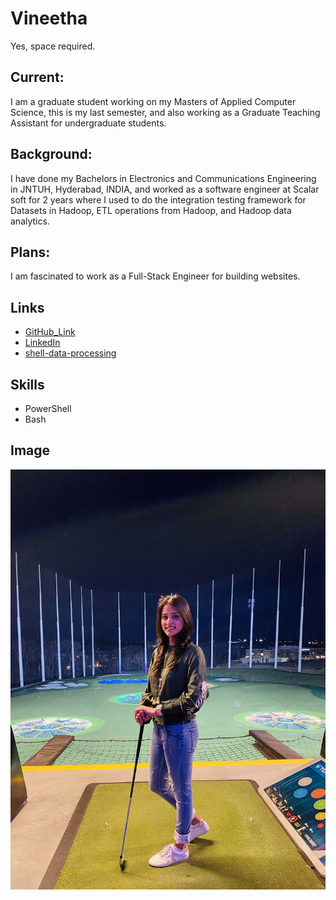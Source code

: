 # Vineetha
Yes, space required.

## Current:
I am a graduate student working on my Masters of Applied Computer Science, this is my last semester, and also working as a Graduate Teaching Assistant for undergraduate students.

## Background:
I have done my Bachelors in Electronics and Communications Engineering in JNTUH, Hyderabad, INDIA, and worked as a software engineer at Scalar soft for 2 years where I used to do the integration testing framework for Datasets in Hadoop, ETL operations from Hadoop, and Hadoop data analytics.

## Plans:
I am fascinated to work as a Full-Stack Engineer for building websites.

## Links
- [GitHub_Link](https://github.com/vineetha1996)
- [LinkedIn](https://www.linkedin.com/in/vineetha-yenugula-84a88b19a/)
- [shell-data-processing](https://github.com/vineetha1996/shell-data-processing)

## Skills
- PowerShell
- Bash

## Image
![my_Image](https://github.com/vineetha1996/big-data-developer/blob/main/IMG_3453.JPG)

